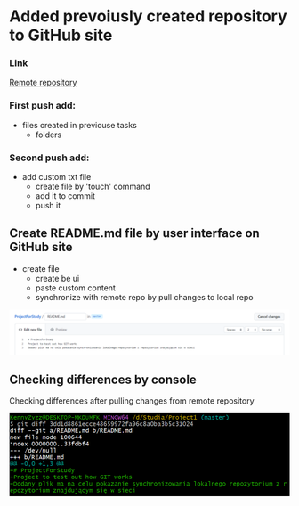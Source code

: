 # Added prevoiusly created repository to GitHub site

### Link

[Remote repository](https://github.com/KennyZyzz/ProjectForStudy)

### First push add:

- files created in previouse tasks
  - folders

### Second push add:

- add custom txt file
  - create file by 'touch' command
  - add it to commit
  - push it

## Create README.md file by user interface on GitHub site

- create file
  - create be ui
  - paste custom content
  - synchronize with remote repo by pull changes to local repo

![UI creation of README.md](screens/create%20README.png)

## Checking differences by console

Checking differences after pulling changes from remote repository

![Differences](screens/39.png)
